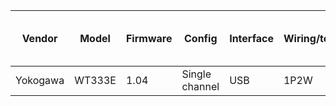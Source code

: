 | Vendor   | Model  | Firmware | Config          | Interface | Wiring/topology | Number of channels used | Which channel(s) |
|----------|--------|----------|-----------------|-----------|-----------------|-------------------------|------------------|
| Yokogawa | WT333E | 1.04     | Single channel  | USB       | 1P2W            | 1                       | 1                |
